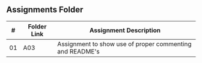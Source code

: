 ##  Assignments Folder

|   #   | Folder Link | Assignment Description                                   |
| :---: | ----------- | ----------------------                                   |
|  01   | A03         | Assignment to show use of proper commenting and README's |
